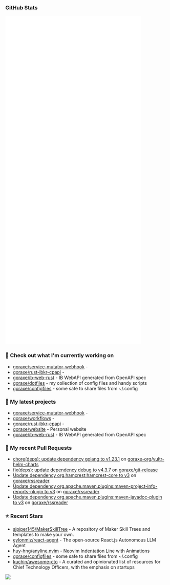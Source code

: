 
### GitHub Stats

<p align="left"><img src="https://raw.githubusercontent.com/goraxe/goraxe/main/github-metrics.svg" /></p>

### 👷 Check out what I'm currently working on

- [goraxe/service-mutator-webhook](https://github.com/goraxe/service-mutator-webhook) - 
- [goraxe/rust-ibkr-cpapi](https://github.com/goraxe/rust-ibkr-cpapi) - 
- [goraxe/ib-web-rust](https://github.com/goraxe/ib-web-rust) - IB WebAPI generated from OpenAPI spec
- [goraxe/dotfiles](https://github.com/goraxe/dotfiles) - my collection of config files and handy scripts
- [goraxe/configfiles](https://github.com/goraxe/configfiles) - some safe to share files from ~/.config 
### 🌱 My latest projects

- [goraxe/service-mutator-webhook](https://github.com/goraxe/service-mutator-webhook) - 
- [goraxe/workflows](https://github.com/goraxe/workflows) - 
- [goraxe/rust-ibkr-cpapi](https://github.com/goraxe/rust-ibkr-cpapi) - 
- [goraxe/website](https://github.com/goraxe/website) - Personal website
- [goraxe/ib-web-rust](https://github.com/goraxe/ib-web-rust) - IB WebAPI generated from OpenAPI spec
### 🔨 My recent Pull Requests

- [chore(deps): update dependency golang to v1.23.1](https://github.com/goraxe-org/vultr-helm-charts/pull/43) on [goraxe-org/vultr-helm-charts](https://github.com/goraxe-org/vultr-helm-charts)
- [fix(deps): update dependency debug to v4.3.7](https://github.com/goraxe/git-release/pull/101) on [goraxe/git-release](https://github.com/goraxe/git-release)
- [Update dependency org.hamcrest:hamcrest-core to v3](https://github.com/goraxe/rssreader/pull/23) on [goraxe/rssreader](https://github.com/goraxe/rssreader)
- [Update dependency org.apache.maven.plugins:maven-project-info-reports-plugin to v3](https://github.com/goraxe/rssreader/pull/22) on [goraxe/rssreader](https://github.com/goraxe/rssreader)
- [Update dependency org.apache.maven.plugins:maven-javadoc-plugin to v3](https://github.com/goraxe/rssreader/pull/21) on [goraxe/rssreader](https://github.com/goraxe/rssreader)
### ⭐ Recent Stars

- [sjpiper145/MakerSkillTree](https://github.com/sjpiper145/MakerSkillTree) - A repository of Maker Skill Trees and templates to make your own.  
- [eylonmiz/react-agent](https://github.com/eylonmiz/react-agent) - The open-source React.js Autonomous LLM Agent
- [huy-hng/anyline.nvim](https://github.com/huy-hng/anyline.nvim) - Neovim Indentation Line with Animations
- [goraxe/configfiles](https://github.com/goraxe/configfiles) - some safe to share files from ~/.config 
- [kuchin/awesome-cto](https://github.com/kuchin/awesome-cto) - A curated and opinionated list of resources for Chief Technology Officers, with the emphasis on startups

![](https://komarev.com/ghpvc/?username=goraxe)
